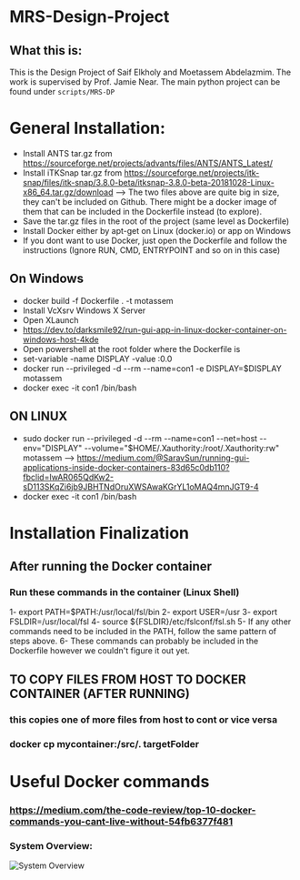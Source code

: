 # MRS-Design-Project

## What this is:

This is the Design Project of Saif Elkholy and Moetassem Abdelazmim. The work is supervised by Prof. Jamie Near.
The main python project can be found under `scripts/MRS-DP`


# General Installation:
- Install ANTS tar.gz from https://sourceforge.net/projects/advants/files/ANTS/ANTS_Latest/
- Install iTKSnap tar.gz from https://sourceforge.net/projects/itk-snap/files/itk-snap/3.8.0-beta/itksnap-3.8.0-beta-20181028-Linux-x86_64.tar.gz/download
 --> The two files above are quite big in size, they can't be included on Github. There might be a docker image of them that can be included in the Dockerfile instead (to explore).
- Save the tar.gz files in the root of the project (same level as Dockerfile)
- Install Docker either by apt-get on Linux (docker.io) or app on Windows  
- If you dont want to use Docker, just open the Dockerfile and follow the instructions (Ignore RUN, CMD, ENTRYPOINT and so on in this case)

## On Windows
- docker build -f Dockerfile . -t motassem
- Install  VcXsrv Windows X Server
- Open XLaunch
- https://dev.to/darksmile92/run-gui-app-in-linux-docker-container-on-windows-host-4kde
- Open powershell at the root folder where the Dockerfile is
- set-variable -name DISPLAY -value <YOUR-IP>:0.0
- docker run --privileged -d --rm --name=con1 -e DISPLAY=$DISPLAY motassem
- docker exec -it con1 /bin/bash

## ON LINUX
- sudo docker run --privileged -d --rm --name=con1 --net=host --env="DISPLAY" --volume="$HOME/.Xauthority:/root/.Xauthority:rw" motassem
--> https://medium.com/@SaravSun/running-gui-applications-inside-docker-containers-83d65c0db110?fbclid=IwAR065QdKw2-sD113SKqZi6jb9JBHTNdOruXWSAwaKGrYL1oMAQ4mnJGT9-4
- docker exec -it con1 /bin/bash

# Installation Finalization
## After running the Docker container
### Run these commands in the container (Linux Shell)
1- export PATH=$PATH:/usr/local/fsl/bin
2- export USER=/usr
3- export FSLDIR=/usr/local/fsl
4- source ${FSLDIR}/etc/fslconf/fsl.sh
5- If any other commands need to be included in the PATH, follow the same pattern of steps above.
6- These commands can probably be included in the Dockerfile however we couldn't figure it out yet.

## TO COPY FILES FROM HOST TO DOCKER CONTAINER (AFTER RUNNING)
### this copies one of more files from host to cont or vice versa
### docker cp mycontainer:/src/. targetFolder

# Useful Docker commands 
### https://medium.com/the-code-review/top-10-docker-commands-you-cant-live-without-54fb6377f481

### System Overview:

![System Overview](https://bitbucket.org/selkholy/mrs-design-project/raw/6c892c5c5a9e8e546891f546bf54200a70894084/Diagrams/mrs-design-python-project.jpg)